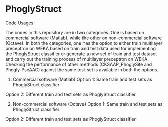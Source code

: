 # PhoglyStruct

Code Usages

The codes in this repository are in two categories. 
One is based on commercial software (Matlab), while the other on non-commercial software (Octave).
In both the categories, one has the option to either train multilayer preceptron on WEKA based on train and test data used for implementing the PhoglyStruct classifier or generate a new set of train and test dataset and carry out the training process of multilayer preceptron on WEKA. Checking the performance of other methods (CKSAAP_PhoglySite and Phogly-PseAAC) against the same test set is available in both the options.

1. Commercial software (Matlab)
Option 1: Same train and test sets as PhoglyStruct classifier
 
Option 2: Different train and test sets as PhoglyStruct classifier

2. Non-commercial software (Octave)
Option 1: Same train and test sets as PhoglyStruct classifier
 
Option 2: Different train and test sets as PhoglyStruct classifier
